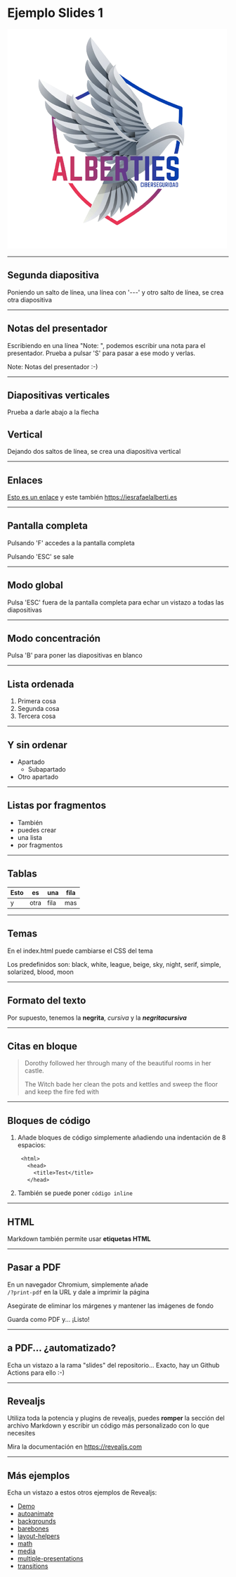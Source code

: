 <!-- Con # se ponen los títulos -->
# Ejemplo Slides 1
<!-- Así se pone una imagen -->
![Logo Alberties](assets/logo-alberties.png)

---

## Segunda diapositiva
Poniendo un salto de línea, una línea con '---' y otro salto de línea, se crea otra diapositiva

---

## Notas del presentador

Escribiendo en una línea "Note: ", podemos escribir una nota para el presentador. Prueba a pulsar 'S' para pasar a ese modo y verlas.

Note: Notas del presentador :-)

---

## Diapositivas verticales
Prueba a darle abajo a la flecha


## Vertical
Dejando dos saltos de línea, se crea una diapositiva vertical

---

## Enlaces

[Esto es un enlace](https://iesrafaelalberti.es) y este también <https://iesrafaelalberti.es>

---

## Pantalla completa

Pulsando 'F' accedes a la pantalla completa

Pulsando 'ESC' se sale

---

## Modo global

Pulsa 'ESC' fuera de la pantalla completa para echar un vistazo a todas las diapositivas

---

## Modo concentración

Pulsa 'B' para poner las diapositivas en blanco

---

## Lista ordenada

1. Primera cosa
2. Segunda cosa
3. Tercera cosa

---

## Y sin ordenar

* Apartado
	* Subapartado
* Otro apartado

---

## Listas por fragmentos

* También <!-- .element: class="fragment" -->
* puedes crear <!-- .element: class="fragment" -->
* una lista <!-- .element: class="fragment" -->
* por fragmentos <!-- .element: class="fragment" -->

---

## Tablas

| Esto | es   | una  | fila |
|------|------|------|------|
| y    | otra | fila | mas  |

---

## Temas

En el index.html puede cambiarse el CSS del tema

Los predefinidos son: black, white, league, beige, sky, night, serif, simple, solarized, blood, moon

---

## Formato del texto

Por supuesto, tenemos la **negrita**, *cursiva* y la ***negritacursiva***

---

## Citas en bloque

> Dorothy followed her through many of the beautiful rooms in her castle.
>
> The Witch bade her clean the pots and kettles and sweep the floor and keep the fire fed with

---

## Bloques de código

1. Añade bloques de código simplemente añadiendo una indentación de 8 espacios:

        <html>
          <head>
            <title>Test</title>
          </head>

2. También se puede poner `código inline`

---

## HTML

Markdown también permite usar <b>etiquetas HTML</b>

---

## Pasar a PDF

En un navegador Chromium, simplemente añade  
`/?print-pdf` en la URL y dale a imprimir la página

Asegúrate de eliminar los márgenes y mantener las imágenes de fondo

Guarda como PDF y... ¡Listo!

---

## a PDF... ¿automatizado?

Echa un vistazo a la rama "slides" del repositorio... Exacto, hay un Github Actions para ello :-)

---

## Revealjs

Utiliza toda la potencia y plugins de revealjs, puedes **romper** la sección del archivo Markdown y escribir un código más personalizado con lo que necesites

Mira la documentación en <https://revealjs.com>

---

## Más ejemplos

Echa un vistazo a estos otros ejemplos de Revealjs:

- [Demo](/examples/demo.html)
- [autoanimate](/examples/auto-animate.html)
- [backgrounds](/examples/backgrounds.html)
- [barebones](/examples/barebones.html)
- [layout-helpers](/examples/layout-helpers.html)
- [math](/examples/math.html)
- [media](/examples/media.html)
- [multiple-presentations](/examples/multiple-presentations.html)
- [transitions](/examples/transitions.html)
